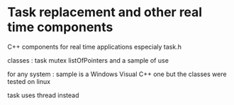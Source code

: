 # Task replacement and other real time components

C++ components for real time applications especialy task.h

classes : task mutex listOfPointers and a sample of use 

for any system : sample is a Windows Visual C++ one but the classes were tested on linux

task uses thread instead
